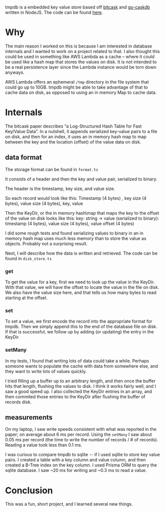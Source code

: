 tmpdb is a embedded key value store based off [bitcask] and [go-caskdb] written in NodeJS.
The code can be found [here](https://github.com/rotovap/tmpdb).

# Why

The main reason I worked on this is because I am interested in database internals and I wanted to work on a project related to that.
I also thought this could be used in something like AWS Lambda as a cache – where it could be used like a hash map that stores the values on disk. It is not intended to be a real persistence layer since the Lambda instance would be torn down anyways.

AWS Lambda offers an ephemeral `/tmp` directory in the file system that could go up to 10GB. tmpdb might be able to take advantage of that to cache data on disk, as opposed to using an in memory Map to cache data.

# Internals

The bitcask paper describes “a Log-Structured Hash Table for Fast Key/Value Data”. In a nutshell, it appends serialized key-value pairs to a file on disk, and then for an index, it uses an in memory hash map to map between the key and the location (offset) of the value data on disk.

## data format

The storage format can be found in `format.ts`

It consists of a header and then the key and value pair, serialized to binary.

The header is the timestamp, key size, and value size.

So each record would look like this:
Timestamp (4 bytes) , key size (4 bytes), value size (4 bytes), key, value

Then the KeyDir, or the in memory hash\map that maps the key to the offset of the value on disk looks like this:
key: string → value (serialized to binary): timestamp (4 bytes), value size (4 bytes), value offset (4 bytes)

I did some rough tests and found serializing values to binary in an in memory hash map uses much less memory than to store the value as objects. Probably not a surprising result.

Next, I will describe how the data is written and retrieved. The code can be found in `disk_store.ts`

### get

To get the value for a key, first we need to look up the value in the KeyDir.
With that value, we will have the offset to locate the value in the file on disk. We also have the value size here, and that tells us how many bytes to read starting at the offset.

### set

To set a value, we first encode the record into the appropriate format for tmpdb.
Then we simply append this to the end of the database file on disk. If that is successful, we follow up by adding (or updating) the entry in the KeyDir.

### setMany

In my tests, I found that writing lots of data could take a while. Perhaps someone wants to populate the cache with data from somewhere else, and they want to write lots of values quickly.

I tried filling up a buffer up to an arbitrary length, and then once the buffer hits that length, flushing the values to disk. I think it works fairly well, and I saw a good speed up.
I also collected the KeyDir entries in an array, and then commited those entries to the KeyDir after flushing the buffer of records disk.

## measurements

On my laptop, I saw write speeds consistent with what was reported in the paper; on average about 6 ms per record. Using the `setMany` I saw about 0.05 ms per record (the time to write the number of records / # of records). Reading a value took less than 0.1 ms.

I was curious to compare tmpdb to sqlite -- if I used sqlite to store key value pairs. I created a table with a key column and value column, and then created a B-Tree index on the key column. I used Prisma ORM to query the sqlite database. I saw ~20 ms for writing and ~0.3 ms to read a value.

# Conclusion

This was a fun, short project, and I learned several new things.

[bitcask]: https://riak.com/assets/bitcask-intro.pdf
[go-caskdb]: https://github.com/avinassh/go-caskdb
